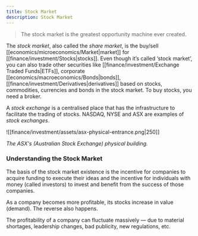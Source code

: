 ```yaml
---
title: Stock Market
description: Stock Market
---
```


> The stock market is the greatest opportunity machine ever created.

The *stock market*, also called the *share market*, is the buy/sell [[economics/microeconomics/Market|market]] for [[finance/investment/Stocks|stocks]]. Even though it’s called ‘stock market’, you can also trade other securities like [[finance/investment/Exchange Traded Funds|ETFs]], corporate [[economics/macroeconomics/Bonds|bonds]], [[finance/investment/Derivatives|derivatives]] based on stocks, commodities, currencies and bonds in the stock market. To buy stocks, you need a broker.

A *stock exchange* is a centralised place that has the infrastructure to facilitate the trading of stocks. NASDAQ, NYSE and ASX are examples of *stock exchanges*.  

![[finance/investment/assets/asx-physical-entrance.png|250]]

*The ASX's (Australian Stock Exchange) physical building.*

### Understanding the Stock Market
The basis of the stock market existence is the incentive for companies to acquire funding to execute their ideas and the incentive for individuals with money (called investors) to invest and benefit from the success of those companies.

As a company becomes more profitable, its stocks increase in value (demand). The reverse also happens.

The profitability of a company can fluctuate massively — due to material shortages, leadership changes, bad publicity, new regulations, etc. 
